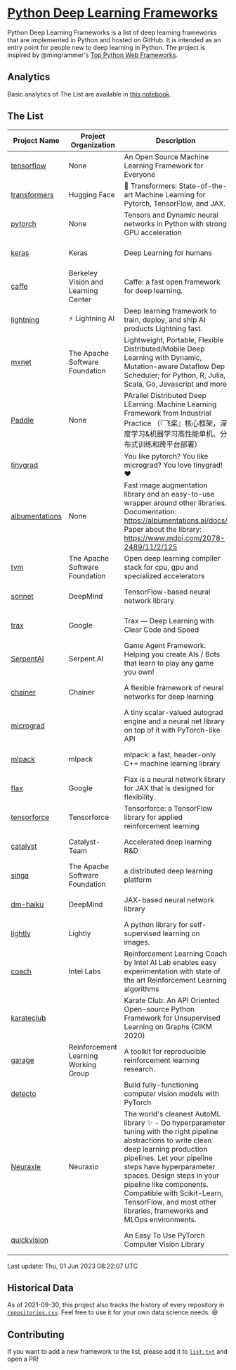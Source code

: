 # [Python Deep Learning Frameworks](https://www.github.com/shimst3r/python-deep-learning-frameworks)

Python Deep Learning Frameworks is a list of deep learning frameworks that are implemented in Python and hosted on GitHub. It is intended as an entry point for people new to deep learning in Python. The project is inspired by @mingrammer's [Top Python Web Frameworks](https://github.com/mingrammer/python-web-framework-stars).

## Analytics

Basic analytics of The List are available in [this notebook](./notebooks/development_over_time.ipynb).

## The List

| Project Name | Project Organization | Description | Stars | Forks | Open Issues | Last Commit |
| ------------ | -------------------- | ----------- | ----: | ----: | ----------: | ----------- |
| [tensorflow](https://tensorflow.org) | None | An Open Source Machine Learning Framework for Everyone | 175168 | 88403 | 2136 | 0 day(s) ago |
| [transformers](https://huggingface.co/transformers) | Hugging Face | 🤗 Transformers: State-of-the-art Machine Learning for Pytorch, TensorFlow, and JAX. | 102434 | 20748 | 737 | 0 day(s) ago |
| [pytorch](https://pytorch.org) | None | Tensors and Dynamic neural networks in Python with strong GPU acceleration | 67413 | 18464 | 12098 | 0 day(s) ago |
| [keras](http://keras.io/) | Keras | Deep Learning for humans | 58476 | 19356 | 392 | 0 day(s) ago |
| [caffe](http://caffe.berkeleyvision.org/) | Berkeley Vision and Learning Center | Caffe: a fast open framework for deep learning. | 33380 | 18997 | 1180 | 0 day(s) ago |
| [lightning](https://lightning.ai) | ⚡️ Lightning AI  | Deep learning framework to train, deploy, and ship AI products Lightning fast. | 23516 | 2916 | 685 | 0 day(s) ago |
| [mxnet](https://mxnet.apache.org) | The Apache Software Foundation | Lightweight, Portable, Flexible Distributed/Mobile Deep Learning with Dynamic, Mutation-aware Dataflow Dep Scheduler; for Python, R, Julia, Scala, Go, Javascript and more | 20416 | 6876 | 1995 | 1 day(s) ago |
| [Paddle](http://www.paddlepaddle.org/) | None | PArallel Distributed Deep LEarning: Machine Learning Framework from Industrial Practice （『飞桨』核心框架，深度学习&机器学习高性能单机、分布式训练和跨平台部署） | 20332 | 5179 | 1972 | 0 day(s) ago |
| [tinygrad](https://github.com/geohot/tinygrad) |  | You like pytorch? You like micrograd? You love tinygrad! ❤️  | 13689 | 1342 | 59 | 0 day(s) ago |
| [albumentations](https://albumentations.ai) | None | Fast image augmentation library and an easy-to-use wrapper around other libraries. Documentation:  https://albumentations.ai/docs/ Paper about the library: https://www.mdpi.com/2078-2489/11/2/125 | 12064 | 1513 | 366 | 0 day(s) ago |
| [tvm](https://tvm.apache.org/) | The Apache Software Foundation | Open deep learning compiler stack for cpu, gpu and specialized accelerators | 9776 | 3063 | 667 | 0 day(s) ago |
| [sonnet](https://sonnet.dev/) | DeepMind | TensorFlow-based neural network library | 9570 | 1359 | 34 | 1 day(s) ago |
| [trax](https://github.com/google/trax) | Google | Trax — Deep Learning with Clear Code and Speed | 7553 | 791 | 107 | 1 day(s) ago |
| [SerpentAI](http://serpent.ai) | Serpent.AI | Game Agent Framework. Helping you create AIs / Bots that learn to play any game you own! | 6503 | 771 | 2 | 0 day(s) ago |
| [chainer](https://chainer.org) | Chainer | A flexible framework of neural networks for deep learning | 5802 | 1389 | 12 | 1 day(s) ago |
| [micrograd](https://github.com/karpathy/micrograd) |  | A tiny scalar-valued autograd engine and a neural net library on top of it with PyTorch-like API | 5153 | 611 | 23 | 0 day(s) ago |
| [mlpack](https://www.mlpack.org/) | mlpack | mlpack: a fast, header-only C++ machine learning library | 4419 | 1503 | 41 | 0 day(s) ago |
| [flax](https://flax.readthedocs.io) | Google | Flax is a neural network library for JAX that is designed for flexibility. | 4366 | 503 | 145 | 0 day(s) ago |
| [tensorforce](https://github.com/tensorforce/tensorforce) | Tensorforce | Tensorforce: a TensorFlow library for applied reinforcement learning | 3236 | 540 | 35 | 1 day(s) ago |
| [catalyst](https://catalyst-team.com) | Catalyst-Team | Accelerated deep learning R&D | 3129 | 400 | 6 | 1 day(s) ago |
| [singa](https://github.com/apache/singa) | The Apache Software Foundation | a distributed deep learning platform | 2832 | 984 | 52 | 5 day(s) ago |
| [dm-haiku](https://dm-haiku.readthedocs.io) | DeepMind | JAX-based neural network library | 2495 | 208 | 99 | 1 day(s) ago |
| [lightly](https://docs.lightly.ai/self-supervised-learning/) | Lightly | A python library for self-supervised learning on images. | 2330 | 200 | 87 | 1 day(s) ago |
| [coach](https://intellabs.github.io/coach/) | Intel Labs | Reinforcement Learning Coach by Intel AI Lab enables easy experimentation with state of the art Reinforcement Learning algorithms | 2249 | 449 | 90 | 3 day(s) ago |
| [karateclub](https://karateclub.readthedocs.io) |  | Karate Club: An API Oriented Open-source Python Framework for Unsupervised Learning on Graphs (CIKM 2020) | 1906 | 230 | 4 | 1 day(s) ago |
| [garage](https://github.com/rlworkgroup/garage) | Reinforcement Learning Working Group | A toolkit for reproducible reinforcement learning research. | 1692 | 292 | 232 | 0 day(s) ago |
| [detecto](https://detecto.readthedocs.io/) |  | Build fully-functioning computer vision models with PyTorch | 591 | 105 | 44 | 10 day(s) ago |
| [Neuraxle](https://www.neuraxle.org/) | Neuraxio | The world's cleanest AutoML library ✨ - Do hyperparameter tuning with the right pipeline abstractions to write clean deep learning production pipelines. Let your pipeline steps have hyperparameter spaces. Design steps in your pipeline like components. Compatible with Scikit-Learn, TensorFlow, and most other libraries, frameworks and MLOps environments. | 568 | 59 | 38 | 3 day(s) ago |
| [quickvision](https://github.com/oke-aditya/quickvision) |  | An Easy To Use PyTorch Computer Vision Library | 50 | 5 | 19 | 15 day(s) ago |

Last update: Thu, 01 Jun 2023 08:22:07 UTC

## Historical Data

As of 2021-09-30, this project also tracks the history of every repository in [`repositories.csv`](./repositories.csv). Feel free to use it for your own data science needs. :smile:

## Contributing

If you want to add a new framework to the list, please add it to [`list.txt`](./python-deep-learning-frameworks/list.txt) and open a PR!
